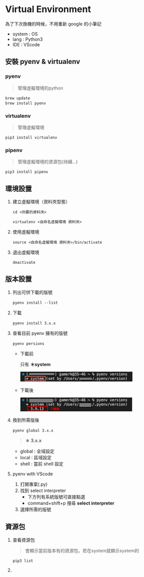 # Virtual Environment 
為了下次換機的時候，不用重新 google 的小筆記
- system : OS
- lang : Python3 
- IDE : VScode

## 安裝 pyenv & virtualenv
### pyenv
> 管理虛擬環境的python
```shell
brew update
brew install pyenv
```
### virtualenv
> 管理虛擬環境
```shell
pip3 install virtualenv
```
### pipenv 
> 管理虛擬環境的資源包(待續...)

```
pip3 install pipenv

```


## 環境設置
1. 建立虛擬環境（資料夾型態）
    ```shell
    cd <你要的資料夾>
    ```
    ```shell
    virtualenv <自命名虛擬環境 資料夾>
    ```

2. 使用虛擬環境
    ```shell
    source <自命名虛擬環境 資料夾>/bin/activate

    ```

3. 退出虛擬環境
    ```shell
    deactivate
    ```

## 版本設置
1. 列出可供下載的版號

    `pyenv install --list`

2. 下載

    `pyenv install 3.x.x`

3. 查看目前 pyenv 擁有的版號
    
    `pyenv persions`
    - 下載前
    
        只有 **＊system**

        ![下載前](./img/virtualEnv1.png)

    - 下載後

        ![下載後](./img/virtualEnv2.png)

4. 換到所需版後

    `pyenv global 3.x.x`
    
    > **＊ 3.x.x**

    - global : 全域設定
    - local : 區域設定
    - shell : 當前 shell 設定

5. pyenv with VScode 
    1. 打開專案(.py)
    2. 找到 select interpreter 
        - 下方列有系統版號可直接點選
        - command+shift+p 搜尋 **select interpreter**
    3. 選擇所需的版號


## 資源包

1. 查看資源包    
    > 會顯示當前版本有的資源包，若在system就顯示system的
    ```shell
    pip3 list 
    ```
2. 

